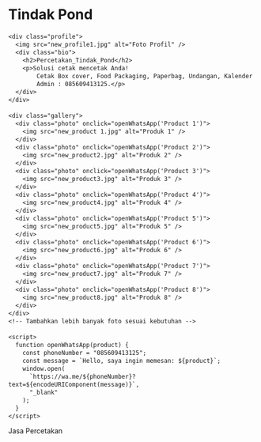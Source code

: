 # <!DOCTYPE html>
<html lang="id">
  <head>
    <meta charset="UTF-8" />
    <meta name="viewport" content="width=device-width, initial-scale=1.0" />
    <title>Tindak Pond</title>
    <link rel="stylesheet" href="styles.css" />
  </head>
  <body>
    <div class="header">
      <h1>Tindak Pond</h1>
    </div>

    <div class="profile">
      <img src="new_profile1.jpg" alt="Foto Profil" />
      <div class="bio">
        <h2>Percetakan_Tindak_Pond</h2>
        <p>Solusi cetak mencetak Anda!
            Cetak Box cover, Food Packaging, Paperbag, Undangan, Kalender
            Admin : 085609413125.</p>
      </div>
    </div>

    <div class="gallery">
      <div class="photo" onclick="openWhatsApp('Product 1')">
        <img src="new_product 1.jpg" alt="Produk 1" />
      </div>
      <div class="photo" onclick="openWhatsApp('Product 2')">
        <img src="new_product2.jpg" alt="Produk 2" />
      </div>
      <div class="photo" onclick="openWhatsApp('Product 3')">
        <img src="new_product3.jpg" alt="Produk 3" />
      </div>
      <div class="photo" onclick="openWhatsApp('Product 4')">
        <img src="new_product4.jpg" alt="Produk 4" />
      </div>
      <div class="photo" onclick="openWhatsApp('Product 5')">
        <img src="new_product5.jpg" alt="Produk 5" />
      </div>
      <div class="photo" onclick="openWhatsApp('Product 6')">
        <img src="new_product6.jpg" alt="Produk 6" />
      </div>
      <div class="photo" onclick="openWhatsApp('Product 7')">
        <img src="new_product7.jpg" alt="Produk 7" />
      </div>
      <div class="photo" onclick="openWhatsApp('Product 8')">
        <img src="new_product8.jpg" alt="Produk 8" />
      </div>
    </div>
    <!-- Tambahkan lebih banyak foto sesuai kebutuhan -->

    <script>
      function openWhatsApp(product) {
        const phoneNumber = "085609413125";
        const message = `Hello, saya ingin memesan: ${product}`;
        window.open(
          `https://wa.me/${phoneNumber}?text=${encodeURIComponent(message)}`,
          "_blank"
        );
      }
    </script>
  </body>
</html>

Jasa Percetakan
